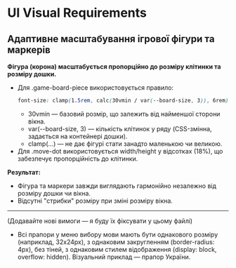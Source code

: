 # UI Visual Requirements

## Адаптивне масштабування ігрової фігури та маркерів

**Фігура (корона) масштабується пропорційно до розміру клітинки та розміру дошки.**

- Для .game-board-piece використовується правило:
  ```css
  font-size: clamp(1.5rem, calc(30vmin / var(--board-size, 3)), 6rem);
  ```
  - 30vmin — базовий розмір, що залежить від найменшої сторони вікна.
  - var(--board-size, 3) — кількість клітинок у ряду (CSS-змінна, задається на контейнері дошки).
  - clamp(...) — не дає фігурі стати занадто маленькою чи великою.
- Для .move-dot використовується width/height у відсотках (18%), що забезпечує пропорційність до клітинки.

**Результат:**
- Фігура та маркери завжди виглядають гармонійно незалежно від розміру дошки чи вікна.
- Відсутні "стрибки" розміру при зміні розміру вікна.

---

(Додавайте нові вимоги — я буду їх фіксувати у цьому файлі) 

- Всі прапори у меню вибору мови мають бути однакового розміру (наприклад, 32x24px), з однаковим закругленням (border-radius: 4px), без тіней, з однаковим стилем відображення (display: block, overflow: hidden). Візуальний приклад — прапор України. 